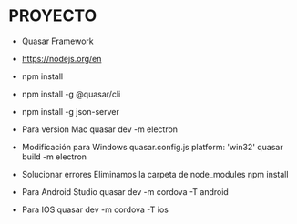 # PROYECTO
- Quasar Framework

- https://nodejs.org/en

- npm install

- npm install -g @quasar/cli
- npm install -g json-server

- Para version Mac
quasar dev -m electron

- Modificación para Windows
quasar.config.js
platform: 'win32'
quasar build -m electron

- Solucionar errores
Eliminamos la carpeta de node_modules
npm install

- Para Android Studio
quasar dev -m cordova -T android

- Para IOS
quasar dev -m cordova -T ios
